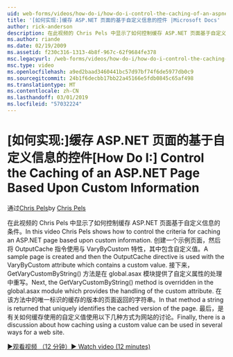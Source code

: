 ```yaml
---
uid: web-forms/videos/how-do-i/how-do-i-control-the-caching-of-an-aspnet-page-based-upon-custom-information
title: '[如何实现:]缓存 ASP.NET 页面的基于自定义信息的控件 |Microsoft Docs'
author: rick-anderson
description: 在此视频的 Chris Pels 中显示了如何控制缓存 ASP.NET 页面基于自定义信息的条件。 创建一个示例页面，然后 O....
ms.author: riande
ms.date: 02/19/2009
ms.assetid: f230c316-1313-4b8f-967c-62f9684fe378
msc.legacyurl: /web-forms/videos/how-do-i/how-do-i-control-the-caching-of-an-aspnet-page-based-upon-custom-information
msc.type: video
ms.openlocfilehash: a9ed2baad3460441bc57d97bf74f6de5977db0c9
ms.sourcegitcommit: 24b1f6decbb17bb22a45166e5fdb0845c65af498
ms.translationtype: MT
ms.contentlocale: zh-CN
ms.lasthandoff: 03/01/2019
ms.locfileid: "57032224"
---
```

<a name="how-do-i-control-the-caching-of-an-aspnet-page-based-upon-custom-information"></a><span data-ttu-id="48344-104">[如何实现:]缓存 ASP.NET 页面的基于自定义信息的控件</span><span class="sxs-lookup"><span data-stu-id="48344-104">[How Do I:] Control the Caching of an ASP.NET Page Based Upon Custom Information</span></span>
====================
<span data-ttu-id="48344-105">通过[Chris Pels](https://twitter.com/chrispels)</span><span class="sxs-lookup"><span data-stu-id="48344-105">by [Chris Pels](https://twitter.com/chrispels)</span></span>

<span data-ttu-id="48344-106">在此视频的 Chris Pels 中显示了如何控制缓存 ASP.NET 页面基于自定义信息的条件。</span><span class="sxs-lookup"><span data-stu-id="48344-106">In this video Chris Pels shows how to control the criteria for caching an ASP.NET page based upon custom information.</span></span> <span data-ttu-id="48344-107">创建一个示例页面，然后将 OutputCache 指令使用与 VaryByCustom 特性，其中包含自定义值。</span><span class="sxs-lookup"><span data-stu-id="48344-107">A sample page is created and then the OutputCache directive is used with the VaryByCustom attribute which contains a custom value.</span></span> <span data-ttu-id="48344-108">接下来，GetVaryCustomByString() 方法是在 global.asax 模块提供了自定义属性的处理中重写。</span><span class="sxs-lookup"><span data-stu-id="48344-108">Next, the GetVaryCustomByString() method is overridden in the global.asax module which provides the handling of the custom attribute.</span></span> <span data-ttu-id="48344-109">在该方法中的唯一标识的缓存的版本的页面返回的字符串。</span><span class="sxs-lookup"><span data-stu-id="48344-109">In that method a string is returned that uniquely identifies the cached version of the page.</span></span> <span data-ttu-id="48344-110">最后，是有关如何缓存使用的自定义值使用以下几种方式为网站的讨论。</span><span class="sxs-lookup"><span data-stu-id="48344-110">Finally, there is a discussion about how caching using a custom value can be used in several ways for a web site.</span></span>

[<span data-ttu-id="48344-111">&#9654;观看视频 （12 分钟）</span><span class="sxs-lookup"><span data-stu-id="48344-111">&#9654; Watch video (12 minutes)</span></span>](https://channel9.msdn.com/Blogs/ASP-NET-Site-Videos/how-do-i-control-the-caching-of-an-aspnet-page-based-upon-custom-information)
